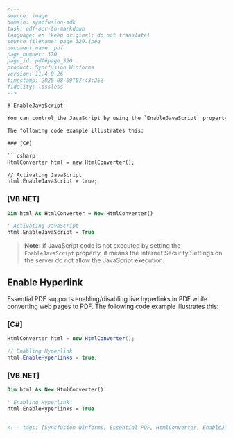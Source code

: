 ```html
<!--
source: image
domain: syncfusion-sdk
task: pdf-ocr-to-markdown
language: en (keep original; do not translate)
source_filename: page_320.jpeg
document_name: pdf
page_number: 320
page_id: pdf#page_320
product: Syncfusion Winforms
version: 11.4.0.26
timestamp: 2025-08-09T07:43:25Z
fidelity: lossless
-->

# EnableJavaScript

You can control the JavaScript by using the `EnableJavaScript` property of the `HtmlConverter` class library. By default, this property is set to `False`. So the JavaScript code is disabled during conversion. Set the `EnableJavaScript` property to `True` to activate the JavaScript code during conversion.

The following code example illustrates this:

### [C#]

```csharp
HtmlConverter html = new HtmlConverter();

// Activating JavaScript
html.EnableJavaScript = true;
```

### [VB.NET]

```vb
Dim html As HtmlConverter = New HtmlConverter()

' Activating JavaScript
html.EnableJavaScript = True
```

> **Note:** If JavaScript code is not executed by setting the `EnableJavaScript` property, it means the Internet Security Settings on the server do not allow the JavaScript execution.

## Enable Hyperlink

Essential PDF supports enabling/disabling live hyperlinks in PDF while converting web pages to PDF. The following code example illustrates this:

### [C#]

```csharp
HtmlConverter html = new HtmlConverter();

// Enabling Hyperlink
html.EnableHyperlinks = true;
```

### [VB.NET]

```vb
Dim html As New HtmlConverter()

' Enabling Hyperlink
html.EnableHyperlinks = True
```
```html

<!-- tags: [Syncfusion Winforms, Essential PDF, HtmlConverter, EnableJavaScript, EnableHyperlinks] keywords: [JavaScript, web page conversion, PDF, Hyperlinks, Internet Security Settings] -->
```